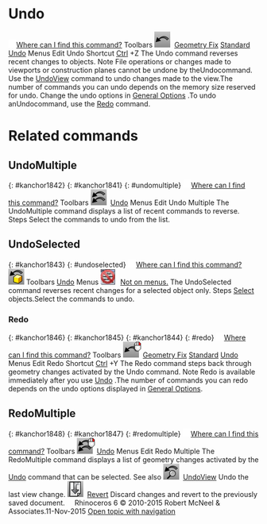 ---
---


# Undo
 [![images/transparent.gif](images/transparent.gif)Where can I find this command?](javascript:void(0);) Toolbars
![images/undo.png](images/undo.png) [Geometry Fix](geometry-fix-toolbar.html)  [Standard](standard-toolbar.html)  [Undo](undo-toolbar.html) 
Menus
Edit
Undo
Shortcut
 [Ctrl](ctrl-key.html) +Z
The Undo command reverses recent changes to objects.
Note
File operations or changes made to viewports or construction planes cannot be undone by theUndocommand. Use the [UndoView](undoview.html) command to undo changes made to the view.The number of commands you can undo depends on the memory size reserved for undo. Change the undo options in [General Options](general.html) .To undo anUndocommand, use the [Redo](#redo) command.
# Related commands

## UndoMultiple
{: #kanchor1842}
{: #kanchor1841}
{: #undomultiple}
 [![images/transparent.gif](images/transparent.gif)Where can I find this command?](javascript:void(0);) Toolbars
![images/undomultiple.png](images/undomultiple.png) [Undo](undo-toolbar.html) 
Menus
Edit
Undo Multiple
The UndoMultiple command displays a list of recent commands to reverse.
Steps
Select the commands to undo from the list.
## UndoSelected
{: #kanchor1843}
{: #undoselected}
 [![images/transparent.gif](images/transparent.gif)Where can I find this command?](javascript:void(0);) ![images/undoselected.png](images/undoselected.png)Toolbars
 [Undo](undo-toolbar.html) 
Menus
![images/-no-menu-item.png](images/-no-menu-item.png) [Not on menus.](menuwhattodo.html) 
The UndoSelected command reverses recent changes for a selected object only.
Steps
 [Select](select-objects.html) objects.Select the commands to undo.
### Redo
{: #kanchor1846}
{: #kanchor1845}
{: #kanchor1844}
{: #redo}
 [![images/transparent.gif](images/transparent.gif)Where can I find this command?](javascript:void(0);) Toolbars
![images/redo.png](images/redo.png) [Geometry Fix](geometry-fix-toolbar.html)  [Standard](standard-toolbar.html)  [Undo](undo-toolbar.html) 
Menus
Edit
Redo
Shortcut
 [Ctrl](ctrl-key.html) +Y
The Redo command steps back through geometry changes activated by the Undo command.
Note
Redo is available immediately after you use [Undo](#) .The number of commands you can redo depends on the undo options displayed in [General Options](general.html).
## RedoMultiple
{: #kanchor1848}
{: #kanchor1847}
{: #redomultiple}
 [![images/transparent.gif](images/transparent.gif)Where can I find this command?](javascript:void(0);) Toolbars
![images/redomultiple.png](images/redomultiple.png) [Undo](undo-toolbar.html) 
Menus
Edit
Redo Multiple
The RedoMultiple command displays a list of geometry changes activated by the [Undo](#) command that can be selected.
See also
![images/undoview.png](images/undoview.png) [UndoView](undoview.html) 
Undo the last view change.
![images/revert.png](images/revert.png) [Revert](revert.html) 
Discard changes and revert to the previously saved document.
&#160;
&#160;
Rhinoceros 6 © 2010-2015 Robert McNeel &amp; Associates.11-Nov-2015
 [Open topic with navigation](undo.html) 

